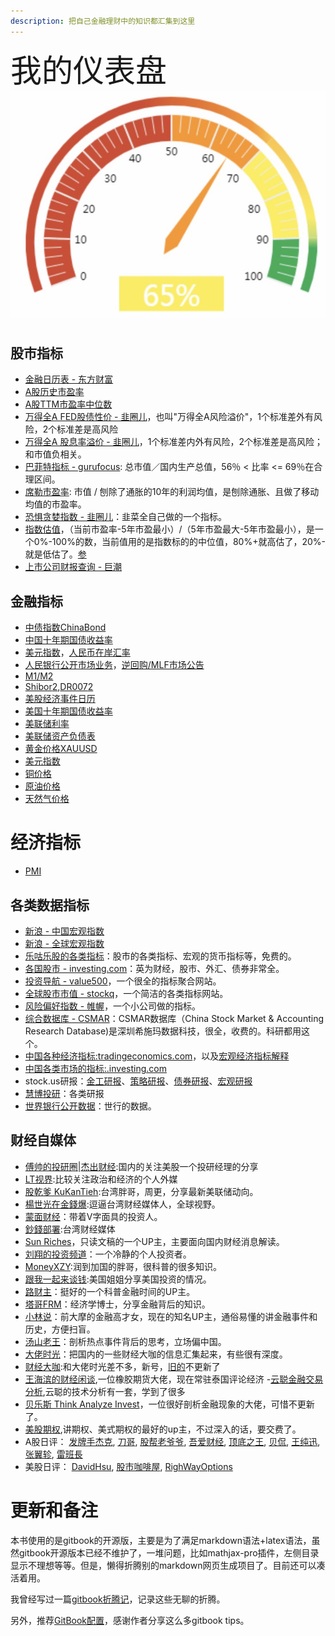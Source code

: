 ```yaml
---
description: 把自己金融理财中的知识都汇集到这里
---
```

<span style="font-size:50px;text-align:top;">我的仪表盘<span>![img25](/images/20221202/1669948616866.jpg) 



## 股市指标
- [金融日历表 - 东方财富](https://data.eastmoney.com/cjrl/default.html)
- [A股历史市盈率](https://eniu.com/)
- [A股TTM市盈率中位数](https://legulegu.com/stockdata/a-ttm-lyr)
- [万得全A FED股债性价 - 韭圈儿](https://funddb.cn/site/fed)，也叫"万得全A风险溢价"，1个标准差外有风险，2个标准差是高风险
- [万得全A 股息率溢价 - 韭圈儿](https://funddb.cn/site/fed)，1个标准差内外有风险，2个标准差是高风险；和市值负相关。
- [巴菲特指标 - gurufocus](https://www.gurufocus.cn/indicator/global_market_valuation/CHN): 总市值／国内生产总值，56％ < 比率 <= 69％在合理区间。
- [席勒市盈率](https://www.gurufocus.cn/indicator/shiller_pe_chn): 市值 / 刨除了通胀的10年的利润均值，是刨除通胀、且做了移动均值的市盈率。
- [恐惧贪婪指数 - 韭圈儿](https://funddb.cn/tool/fear)：韭菜全自己做的一个指标。
- [指数估值](https://funddb.cn/site/index)，（当前市盈率-5年市盈最小）/（5年市盈最大-5年市盈最小），是一个0%-100%的数，当前值用的是指数标的的中位值，80%+就高估了，20%-就是低估了。[参](https://www.bilibili.com/video/BV1se4y1U7o6)
- [上市公司财报查询 - 巨潮](http://www.cninfo.com.cn/new/commonUrl/pageOfSearch?url=disclosure/list/search&lastPage=index)

## 金融指标
- [中债指数ChinaBond](https://yield.chinabond.com.cn/cbweb-mn/indices/single_index_query?locale=zh_CN)
- [中国十年期国债收益率](https://cn.investing.com/rates-bonds/china-10-year-bond-yield)
- [美元指数](https://finance.sina.com.cn/money/forex/hq/DINIW.shtml)，[人民币在岸汇率](https://finance.sina.com.cn/money/forex/hq/USDCNY.shtml)
- [人民银行公开市场业务](http://www.pbc.gov.cn/zhengcehuobisi/125207/125213/125431/index.html)，[逆回购/MLF市场公告](http://www.pbc.gov.cn/zhengcehuobisi/125207/125213/125431/125475/index.html)
- [M1/M2](http://value500.com/M1.asp)
- [Shibor](https://www.shibor.org/shibor/shibortrend/)[2](http://value500.com/Shibor.asp),[DR007](https://www.chinamoney.com.cn/chinese/mkdatapm/)[2](https://www.chinamoney.com.cn/chinese/bkfrr/)
- [美股经济事件日历](https://www.dailyfxasia.com/calendar)
- [美国十年期国债收益率](https://cn.investing.com/rates-bonds/u.s.-10-year-bond-yield)
- [美联储利率](https://zh.tradingeconomics.com/united-states/interest-rate)
- [美联储资产负债表](https://zh.tradingeconomics.com/united-states/central-bank-balance-sheet)
- [黄金价格XAUUSD](https://www.dailyfxasia.com/gold-price)
- [美元指数](https://www.dailyfxasia.com/us-dollar-index)
- [铜价格](https://www.dailyfxasia.com/copper-price)
- [原油价格](https://www.dailyfxasia.com/crude-oil)
- [天然气价格](https://www.dailyfxasia.com/natural-gas)

# 经济指标
- [PMI](https://legulegu.com/stockdata/pmi)


## 各类数据指标
- [新浪 - 中国宏观指数](http://finance.sina.com.cn/mac/)
- [新浪 - 全球宏观指数](https://finance.sina.com.cn/worldmac/allindicator.shtml)
- [乐咕乐股的各类指标](https://legulegu.com/)：股市的各类指标、宏观的货币指标等，免费的。
- [各国股市 - investing.com](https://cn.investing.com/equities/)：英为财经，股市、外汇、债券非常全。
- [投资导航 - value500](http://value500.com/PE.asp)，一个很全的指标聚合网站。
- [全球股市市值 - stockq](https://www.stockq.org/economy/cap.php)，一个简洁的各类指标网站。
- [风险偏好指数 - 帷幄](https://www.weivol.cn/rai/)，一个小公司做的指标。
- [综合数据库 - CSMAR](https://cn.gtadata.com/)：CSMAR数据库（China Stock Market & Accounting Research Database)是深圳希施玛数据科技，很全，收费的。科研都用这个。
- [中国各种经济指标:tradingeconomics.com](https://zh.tradingeconomics.com/china/indicators)，以及[宏观经济指标解释](https://zhuanlan.zhihu.com/p/107296111)
- [中国各类市场的指标:.investing.com](https://cn.investing.com/)
- stock.us研报：[金工研报](https://stock.us/cn/report/quant)、[策略研报](https://stock.us/cn/report/strategy)、[债券研报](https://stock.us/cn/report/bond)、[宏观研报](https://stock.us/cn/report/macro)
- [慧博投研](http://www.hibor.com.cn/)：各类研报
- [世界银行公开数据](https://data.worldbank.org.cn/)：世行的数据。

## 财经自媒体

- [傅帅的投研圈](https://mp.weixin.qq.com/mp/appmsgalbum?__biz=MzIwMzM1MDYyMw==&action=getalbum&album_id=2524008843035787264&scene=173&from_msgid=2247485862&from_itemidx=1&count=3&nolastread=1#wechat_redirect)\|[杰出财经](https://www.youtube.com/@F_Investing):国内的关注美股一个投研经理的分享
- [LT视界](https://www.youtube.com/c/lifetimeuscn):比较关注政治和经济的个人外媒
- [股乾爹 KuKanTieh](https://www.youtube.com/channel/UCDDneQi63kJAdr3i5VCPzHg):台湾胖哥，周更，分享最新美联储动向。
- [楊世光在金錢爆](https://www.youtube.com/c/%E9%87%91%E9%8C%A2%E7%88%86):逗逼台湾财经媒体人，全球视野。
- [蒙面财经](https://www.youtube.com/channel/UCjJklW6MyT2yjHEOrRu-FOA)：带着V字面具的投资人。
- [鈔錢部署](https://www.youtube.com/c/%E8%8F%AF%E8%A6%96%E5%84%AA%E9%81%B8-%E9%88%94%E9%8C%A2%E9%83%A8%E7%BD%B2):台湾财经媒体
- [Sun Riches](https://www.youtube.com/user/sun2823793)，只读文稿的一个UP主，主要面向国内财经消息解读。
- [刘翔的投资频道](https://www.youtube.com/channel/UC0e5c4U67Vm6sAVK0vxN3Uw)：一个冷静的个人投资者。
- [MoneyXZY](https://www.youtube.com/c/MoneyXYZ):润到加国的胖哥，很科普的很多知识。
- [跟我一起来谈钱](https://www.youtube.com/channel/UC5RtC9dKUJ9noJ4C6N4XnmQ):美国姐姐分享美国投资的情况。
- [路财主](https://www.youtube.com/channel/UCHiUGbWH0Tpudc6ImtKRWYg)：挺好的一个科普金融时间的UP主。
- [塔哥FRM](https://space.bilibili.com/1159020889/?spm_id_from=333.999.0.0)：经济学博士，分享金融背后的知识。
- [小林说](https://www.youtube.com/c/Lindsay%E8%AF%B4)：前大摩的金融高才女，现在的知名UP主，通俗易懂的讲金融事件和历史，方便扫盲。
- [汤山老王](https://www.youtube.com/c/%E6%B1%A4%E5%B1%B1%E8%80%81%E7%8E%8B/videos)：剖析热点事件背后的思考，立场偏中国。
- [大佬时光](https://www.youtube.com/channel/UCsk_KewWLxnd0Ecs0zMs1BQ)：把国内的一些财经大咖的信息汇集起来，有些很有深度。
- [财经大咖](https://www.youtube.com/channel/UCIu889D_vLfXvVUMdmM5APw):和大佬时光差不多，新号，[旧的](https://www.youtube.com/@Finance_and_Economics)不更新了
- [王海滨的财经闲谈](https://www.youtube.com/@wang_haibin),一位橡胶期货大佬，现在常驻泰国评论经济
-[云聪金融交易分析](https://www.youtube.com/@yuncongtrade),云聪的技术分析有一套，学到了很多
- [贝乐斯 Think Analyze Invest](https://www.youtube.com/@thinkanalyzeinvest)，一位很好剖析金融现象的大佬，可惜不更新了。
- [美股期权](https://www.youtube.com/@user-nc7zt4hq1u),讲期权、美式期权的最好的up主，不过深入的话，要交费了。
- A股日评：
[发牌手杰克](https://space.bilibili.com/2142101977/),
[刀哥](https://space.bilibili.com/66559789),
[股帮老爷爷](https://space.bilibili.com/2064644818),
[吾爱财经](https://space.bilibili.com/96081167),
[顶底之王](https://space.bilibili.com/1508235842),
[贝侃](https://space.bilibili.com/1226974365),
[王纯迅](https://space.bilibili.com/479817898/),
[张翼轸](https://space.bilibili.com/396969839),
[雷班長](https://www.youtube.com/@-NFT)
- 美股日评：
[DavidHsu](https://www.youtube.com/@davidhsu5769),
[股市咖啡屋](https://www.youtube.com/@StockCafe/videos),
[RighWayOptions](https://www.youtube.com/@RightWayOptions)

# 更新和备注

本书使用的是gitbook的开源版，主要是为了满足markdown语法+latex语法，虽然gitbook开源版本已经不维护了，一堆问题，比如mathjax-pro插件，左侧目录显示不理想等等。但是，懒得折腾别的markdown网页生成项目了。目前还可以凑活着用。

我曾经写过一篇[gitbook折腾记](https://www.piginzoo.com/tech/2021/10/15/gitbook)，记录这些无聊的折腾。

另外，推荐[GitBook配置](https://mitudegaoyang.gitbooks.io/mybook/content/tools/GitBookConfigure.html)，感谢作者分享这么多gitbook tips。